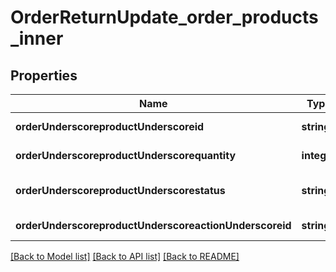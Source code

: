 # OrderReturnUpdate_order_products_inner

## Properties
Name | Type | Description | Notes
------------ | ------------- | ------------- | -------------
**orderUnderscoreproductUnderscoreid** | **string** |  | [default to null]
**orderUnderscoreproductUnderscorequantity** | **integer** |  | [default to null]
**orderUnderscoreproductUnderscorestatus** | **string** |  | [optional] [default to null]
**orderUnderscoreproductUnderscoreactionUnderscoreid** | **string** |  | [default to null]

[[Back to Model list]](../README.md#documentation-for-models) [[Back to API list]](../README.md#documentation-for-api-endpoints) [[Back to README]](../README.md)


